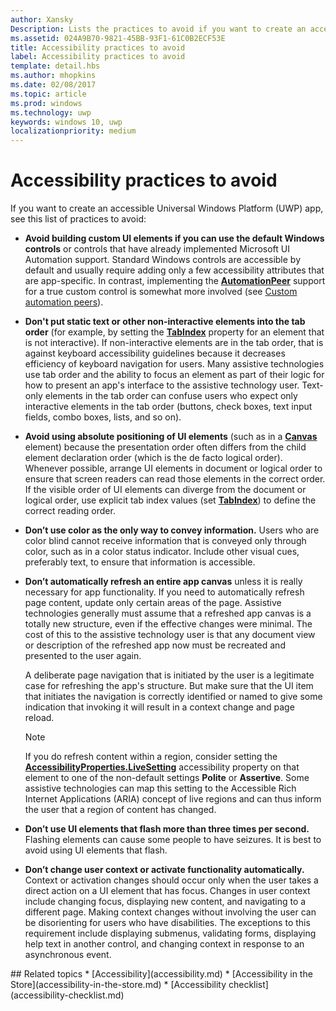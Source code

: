 ```yaml
---
author: Xansky
Description: Lists the practices to avoid if you want to create an accessible Universal Windows Platform (UWP) app.
ms.assetid: 024A9B70-9821-45BB-93F1-61C0B2ECF53E
title: Accessibility practices to avoid
label: Accessibility practices to avoid
template: detail.hbs
ms.author: mhopkins
ms.date: 02/08/2017
ms.topic: article
ms.prod: windows
ms.technology: uwp
keywords: windows 10, uwp
localizationpriority: medium
---
```

# Accessibility practices to avoid

If you want to create an accessible Universal Windows Platform (UWP) app, see this list of practices to avoid: 

* **Avoid building custom UI elements if you can use the default Windows controls** or controls that have already implemented Microsoft UI Automation support. Standard Windows controls are accessible by default and usually require adding only a few accessibility attributes that are app-specific. In contrast, implementing the [**AutomationPeer**](https://msdn.microsoft.com/library/windows/apps/BR209185) support for a true custom control is somewhat more involved (see [Custom automation peers](custom-automation-peers.md)).
* **Don't put static text or other non-interactive elements into the tab order** (for example, by setting the [**TabIndex**](https://msdn.microsoft.com/library/windows/apps/BR209461) property for an element that is not interactive). If non-interactive elements are in the tab order, that is against keyboard accessibility guidelines because it decreases efficiency of keyboard navigation for users. Many assistive technologies use tab order and the ability to focus an element as part of their logic for how to present an app's interface to the assistive technology user. Text-only elements in the tab order can confuse users who expect only interactive elements in the tab order (buttons, check boxes, text input fields, combo boxes, lists, and so on).
* **Avoid using absolute positioning of UI elements** (such as in a [**Canvas**](https://msdn.microsoft.com/library/windows/apps/BR209267) element) because the presentation order often differs from the child element declaration order (which is the de facto logical order). Whenever possible, arrange UI elements in document or logical order to ensure that screen readers can read those elements in the correct order. If the visible order of UI elements can diverge from the document or logical order, use explicit tab index values (set [**TabIndex**](https://msdn.microsoft.com/library/windows/apps/BR209461)) to define the correct reading order.
* **Don’t use color as the only way to convey information.** Users who are color blind cannot receive information that is conveyed only through color, such as in a color status indicator. Include other visual cues, preferably text, to ensure that information is accessible.
* **Don’t automatically refresh an entire app canvas** unless it is really necessary for app functionality. If you need to automatically refresh page content, update only certain areas of the page. Assistive technologies generally must assume that a refreshed app canvas is a totally new structure, even if the effective changes were minimal. The cost of this to the assistive technology user is that any document view or description of the refreshed app now must be recreated and presented to the user again.
  
  A deliberate page navigation that is initiated by the user is a legitimate case for refreshing the app's structure. But make sure that the UI item that initiates the navigation is correctly identified or named to give some indication that invoking it will result in a context change and page reload.

  > [!NOTE]
  > If you do refresh content within a region, consider setting the [**AccessibilityProperties.LiveSetting**](https://msdn.microsoft.com/library/windows/apps/JJ191516) accessibility property on that element to one of the non-default settings **Polite** or **Assertive**. Some assistive technologies can map this setting to the Accessible Rich Internet Applications (ARIA) concept of live regions and can thus inform the user that a region of content has changed.

* **Don’t use UI elements that flash more than three times per second.** Flashing elements can cause some people to have seizures. It is best to avoid using UI elements that flash.
* **Don’t change user context or activate functionality automatically.** Context or activation changes should occur only when the user takes a direct action on a UI element that has focus. Changes in user context include changing focus, displaying new content, and navigating to a different page. Making context changes without involving the user can be disorienting for users who have disabilities. The exceptions to this requirement include displaying submenus, validating forms, displaying help text in another control, and changing context in response to an asynchronous event.

<span id="related_topics"/>
## Related topics  
* [Accessibility](accessibility.md)
* [Accessibility in the Store](accessibility-in-the-store.md)
* [Accessibility checklist](accessibility-checklist.md)
